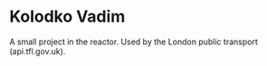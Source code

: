 # Kolodko Vadim

A small project in the reactor. Used by the London public transport (api.tfl.gov.uk).
